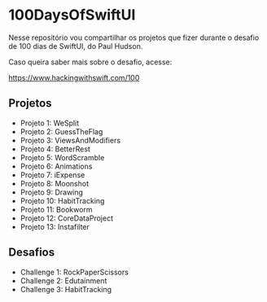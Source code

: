 # 100DaysOfSwiftUI
Nesse repositório vou compartilhar os projetos que fizer durante o desafio de 100 dias de SwiftUI, do Paul Hudson.

Caso queira saber mais sobre o desafio, acesse: 

https://www.hackingwithswift.com/100

## Projetos

- Projeto 1: WeSplit
- Projeto 2: GuessTheFlag
- Projeto 3: ViewsAndModifiers
- Projeto 4: BetterRest
- Projeto 5: WordScramble
- Projeto 6: Animations
- Projeto 7: iExpense
- Projeto 8: Moonshot
- Projeto 9: Drawing
- Projeto 10: HabitTracking
- Projeto 11: Bookworm
- Projeto 12: CoreDataProject
- Projeto 13: Instafilter

## Desafios

- Challenge 1: RockPaperScissors
- Challenge 2: Edutainment
- Challenge 3: HabitTracking
